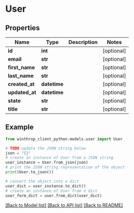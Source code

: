 # User


## Properties

Name | Type | Description | Notes
------------ | ------------- | ------------- | -------------
**id** | **int** |  | [optional] 
**email** | **str** |  | [optional] 
**first_name** | **str** |  | [optional] 
**last_name** | **str** |  | [optional] 
**created_at** | **datetime** |  | [optional] 
**updated_at** | **datetime** |  | [optional] 
**state** | **str** |  | [optional] 
**title** | **str** |  | [optional] 

## Example

```python
from winthrop_client_python.models.user import User

# TODO update the JSON string below
json = "{}"
# create an instance of User from a JSON string
user_instance = User.from_json(json)
# print the JSON string representation of the object
print(User.to_json())

# convert the object into a dict
user_dict = user_instance.to_dict()
# create an instance of User from a dict
user_form_dict = user.from_dict(user_dict)
```
[[Back to Model list]](../README.md#documentation-for-models) [[Back to API list]](../README.md#documentation-for-api-endpoints) [[Back to README]](../README.md)


